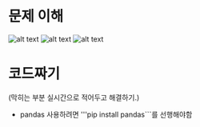 # 문제 이해
![alt text](image-1.png)
![alt text](image-2.png)
![alt text](image-4.png)

# 코드짜기 
(막히는 부분 실시간으로 적어두고 해결하기.)

- pandas 사용하려면 '''pip install pandas```를 선행해야함